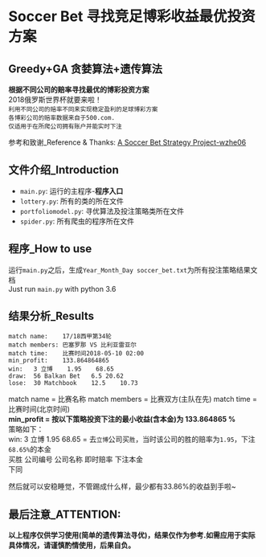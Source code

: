 Soccer Bet 寻找竞足博彩收益最优投资方案
====
Greedy+GA 贪婪算法+遗传算法
----

**根据不同公司的赔率寻找最优的博彩投资方案**</br>
2018俄罗斯世界杯就要来啦！</br>
`利用不同公司的赔率不同来实现稳定盈利的足球博彩方案`</br>
`各博彩公司的赔率数据来自于500.com.`</br>
`仅适用于在所爬公司拥有账户并能实时下注`</br>

参考和致谢_Reference & Thanks: [A Soccer Bet Strategy Project-wzhe06](https://github.com/wzhe06/soccerbet) </br>

## 文件介绍_Introduction
* `main.py`: 运行的主程序-**程序入口**</br>
* `lottery.py`: 所有的类的所在文件</br>
* `portfoliomodel.py`: 寻优算法及投注策略类所在文件</br>
* `spider.py`: 所有爬虫的程序所在文件</br>

## 程序_How to use
运行`main.py`之后，生成`Year_Month_Day soccer_bet.txt`为所有投注策略结果文档</br>
Just run `main.py` with python 3.6

## 结果分析_Results
`match name:	17/18西甲第34轮`</br>
`match members:	巴塞罗那 VS 比利亚雷亚尔`</br>
`match time:	比赛时间2018-05-10 02:00`</br>
`min_profit:	133.864864865`</br>
`win:	3 立博	1.95	68.65`</br>
`draw:	56 Balkan Bet	6.5	20.62`</br>
`lose:	30 Matchbook	12.5	10.73`</br>

match name = 比赛名称 match members = 比赛双方(主队在先)  match time = 比赛时间(北京时间)</br>
**min_profit = 按以下策略投资下注的最小收益(含本金)为 133.864865 %**</br>
策略如下：</br>
win:    3       立博        1.95        68.65       = 去`立博`公司买`胜`，当时该公司的胜的赔率为`1.95`，下注`68.65%`的本金</br>
买胜  公司编号  公司名称    即时赔率     下注本金</br>
下同

然后就可以安稳睡觉，不管踢成什么样，最少都有33.86%的收益到手啦~</br>

## 最后注意_ATTENTION: </br>
**以上程序仅供学习使用(简单的遗传算法寻优)，结果仅作为参考.如需应用于实际具体情况，请谨慎酌情使用，后果自负。**
